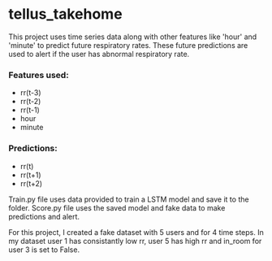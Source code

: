 # tellus_takehome
This project uses time series data along with other features like 'hour' and 'minute' to predict future respiratory rates. 
These future predictions are used to alert if the user has abnormal respiratory rate.

### Features used:
* rr(t-3)
* rr(t-2)
* rr(t-1)
* hour
* minute


### Predictions:
* rr(t)
* rr(t+1)
* rr(t+2)

Train.py file uses data provided to train a LSTM model and save it to the folder. 
Score.py file uses the saved model and fake data to make predictions and alert.

For this project, I created a fake dataset with 5 users and for 4 time steps. In my dataset user 1 
has consistantly low rr, user 5 has high rr and in_room for user 3 is set to False.
